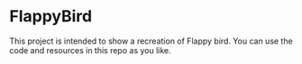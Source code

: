 # FlappyBird

This project is intended to show a recreation of Flappy bird. You can use the code and resources in this repo as you like.
